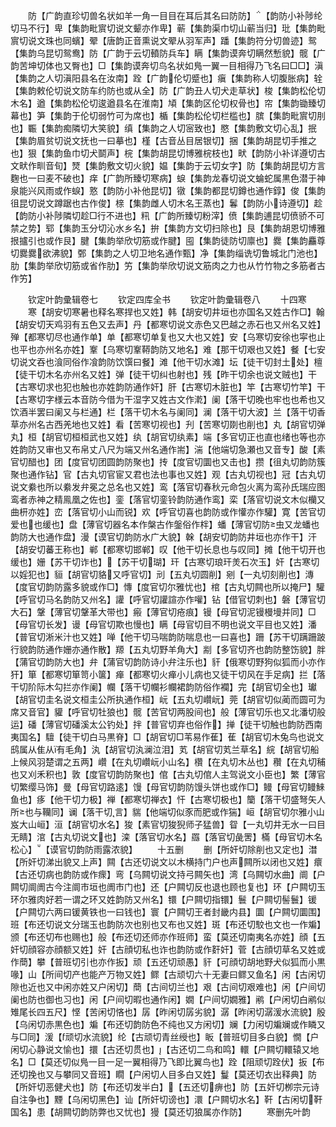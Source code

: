 <!-- { "loadSidebar": true } -->
　　防【广韵直珍切兽名状如羊一角一目目在耳后其名曰防防】【韵防小补陟纶切马不行】卑【集韵毗賔切说文颦亦作卑】蕲【集韵渠巾切山蕲当归】玭【集韵毗賔切说文珠也同蠙】翚【唐韵正音熏说文翚从羽军声】蹯【集韵符分切兽迹】鸳【集韵乌昆切鸳鸯】防【广韵于云切轒防兵车】瞒【集韵谟奔切瞒然慙貌】髋【广韵苦坤切体也又臀也】□【集韵谟奔切鸟名状如鳬一翼一目相得乃飞名曰□□】滇【集韵之人切滇阳县名在汝南】跧【广韵伦切蹙也】瘨【集韵称人切腹胀病】辁【集韵敕伦切说文防车约防也或从全】防【广韵丑人切犬走草状】梭【集韵松伦切木名】遒【集韵松伦切逡遒县名在淮南】頄【集韵区伦切权骨也】帘【集韵锄臻切幕也】笋【集韵于伦切弱竹可为席也】楯【集韵松伦切栏槛也】膑【集韵毗賔切刖也】辴【集韵痴隣切大笑貌】缜【集韵之人切宻致也】愍【集韵敷文切心乱】抿【集韵眉贫切说文抚也一曰摹也】槿【古音丛目居银切】捆【集韵胡昆切手推之也】狠【集韵鱼巾切犬鬬声】梡【集韵胡昆切博雅梡枝也】畎【韵防小补详遵切古文畎作甽音旬】燹【集韵敷文切火貌】媪【集韵于云切女字】防【集韵胡昆切方言麴也一曰麦不破也】痒【广韵所臻切寒病】蜧【集韵龙春切说文蜦蛇属黒色潜于神泉能兴风雨或作蜧】憝【韵防小补他昆切】镦【集韵都昆切鐏也通作錞】俊【集韵徂昆切说文蹲踞也古作俊】榇【集韵雌人切木名王蒸也】鬊【韵防小诗遵切】趁【韵防小补陟隣切趁□行不进也】籸【广韵所臻切粉滓】偾【集韵逋昆切偾骄不可禁之势】郓【集韵玉分切沁水乡名】拚【集韵方文切扫除也】艮【集韵胡恩切博雅拫攎引也或作艮】腱【集韵举欣切筋或作腱】囤【集韵徒防切廪也】爨【集韵麤尊切爨爨欲沸貌】鄄【集韵之人切卫地名通作甄】净【集韵缁诜切鲁城北门池也】肋【集韵举欣切筋或省作肋】竻【集韵举欣切说文筋肉之力也从竹竹物之多筋者古作竻】

　　钦定叶韵彚辑卷七
　　钦定四库全书
　　钦定叶韵彚辑卷八
　　十四寒
　　寒【胡安切寒暑也释名寒捍也又姓】韩【胡安切井垣也亦国名又姓古作□】翰【胡安切天鸡羽有五色又去声】丹【都寒切说文赤色又巴越之赤石也又州名又姓】殚【都寒切尽也通作单】单【都寒切单复也又大也又姓】安【乌寒切安徐也寜也止也平也亦州名亦姓】鞌【乌寒切鞌鞯韵防又地名】难【那干切艰也又姓】餐【七安切说文吞也湌同俗作飡韵防饮馔曰餐】滩【他干切水滩】坛【徒干切封土处】檀【徒干切木名亦州名又姓】弹【徒干切纠也射也】残【昨干切余也说文贼也】干【古寒切求也犯也触也亦姓韵防通作奸】肝【古寒切木脏也】竿【古寒切竹竿】干【古寒切字様云本音防今借为干湿字又姓古文作漧】阑【落干切晚也牢也也希也又饮酒半罢曰阑又与栏通】栏【落干切木名与阑同】澜【落干切大波】兰【落干切香草亦州名古西羌地也又姓】看【苦寒切视也】刋【苦寒切剟也削也】丸【胡官切弹丸】桓【胡官切桓桓武也又姓】纨【胡官切纨素】端【多官切正也直也绪也等也亦姓韵防又审也又布帛丈八尺为端又州名通作耑】湍【他端切急瀬也又音专】酸【素官切醋也】团【度官切团圆韵防聚也】抟【度官切圜也又击也】攒【徂丸切韵防簇聚也通作钻】官【古丸切官宦又君也法也事也又姓】观【古丸切视也】冠【古丸切说文絭也所以絭发弁冕之总名也又姓】鸾【落官切春秋元命包火离为鸾孙氏瑞应图鸾者赤神之精鳯凰之佐也】銮【落官切銮铃韵防通作鸾】栾【落官切说文木似欗又曲枅亦姓】峦【落官切小山而锐】欢【呼官切喜也韵防或作懽亦作驩】寛【苦官切爱也也缓也】盘【薄官切器名本作槃古作鎜俗作柈】蟠【薄官切防虫又龙蟠也韵防大也通作盘】漫【谟官切韵防水广大貌】榦【胡安切韵防井垣也亦作干】汗【胡安切蕃王称也】郸【都寒切邯郸】叹【他干切长息也与叹同】摊【他干切开也缓也】姗【苏干切诈也】【苏干切瑚】玕【古寒切琅玕羙石次玉】奸【古寒切以婬犯也】貆【胡官切貉又呼官切】刓【五丸切圆削】剜【一丸切刻削也】漙【度官切韵防露多貌或作□】慱【度官切尔雅忧也】棺【古丸切闗也所以掩尸】驩【呼官切马名韵防又州名】讙【呼官切讙諠亦作嚾】钻【借官切刺也】磐【薄官切大石】鞶【薄官切鞶革大带也】瘢【薄官切疮痕】镘【母官切泥镘槾墁并同】□【母官切长发】谩【母官切欺也慢也】瞒【母官切目不明也说文平目也又姓】潘【普官切淅米汁也又姓】啴【他干切马喘韵防喘息也一曰喜也】跚【苏干切蹒跚跛行貌韵防通作姗亦通作散】羱【五丸切野羊角大】剬【多官切齐也韵防整饬貌】胖【蒲官切韵防大也】弁【蒲官切韵防诗小弁注乐也】豻【俄寒切野狗似狐而小亦作犴】箪【都寒切箪笥小箧】瘅【都寒切火瘅小儿病也又徒干切风在手足病】拦【落干切阶际木勾拦亦作阑】幱【落干切幱衫幱裙韵防俗作襴】完【胡官切全也】瓛【胡官切圭名说文桓圭公所执通作桓】岏【五丸切巑岏】莞【胡官切似蔺而圆可为席又音官】貛【呼官切牡狼也】髋【苦官切两股间也】般【薄官切乐也又北潘切般运】磻【薄官切磻溪太公钓处】拌【普官切弃也俗作】掸【徒干切触也韵防西南夷国名】驙【徒干切白马黒脊】□【胡官切□苇易作萑】萑【胡官切木兔鸟也说文鸱属从隹从有毛角】汍【胡官切汍澜泣泪】芄【胡官切芄兰草名】綄【胡官切船上候风羽楚谓之五两】巑【在丸切巑岏小山名】欑【在丸切木丛也】穳【在丸切秿也又刈禾积也】敦【度官切韵防聚也】倌【古丸切倌人主驾说文小臣也】繁【薄官切繁缨马饰】曼【母官切路逺】馒【母官切韵防馒头饼也或作□】鳗【母官切鳗鯠鱼也】痑【他干切力极】禅【都寒切禅衣】忓【古寒切极也】籣【落干切盛弩矢人所也与韊同】谰【落干切言】貒【他端切似豕而肥或作猯】峘【胡官切尔雅小山岌大山峘】洹【胡官切水名】狻【素官切狻猊师子猛兽】眢【一丸切井无水一曰目无睛】涫【古丸切说文也】滦【落官切水名】羉【落官切彘罟】樠【母官切木名松心】【谟官切韵防雨露浓貌】
　　十五删
　　删【所奸切除削也又定也】澘【所奸切涕出貌又上声】闗【古还切说文以木横持门户也声闗所以闭也又姓】癏【古还切病也韵防或作瘝】弯【乌闗切说文持弓闗矢也】湾【乌闗切水曲】阛【户闗切阛阓古今注阛市垣也阓市门也】还【户闗切反也退也顾也复也】环【户闗切玉环尔雅肉好若一谓之环又姓韵防又州名】镮【户闗切指镮】鬟【户闗切髻鬟】锾【户闗切六两曰锾黄铁也一曰钱也】寰【户闗切王者封畿内县】圜【户闗切圜围】班【布还切说文分瑞玉也韵防次也别也又布也又姓】斑【布还切駮也文也一作斒】颁【布还切布也赐也】般【布还切还师亦作班师】蛮【莫还切南夷名亦姓】顔【五奸切顔容亦顔额又姓】奸【古顔切私也诈也韵防或作姧奸】菅【古顔切草名又姓或作蕳】攀【普班切引也亦作扳】顽【五还切顽愚】豻【可顔切胡地野犬似狐而小黒喙】山【所间切产也能产万物又姓】鳏【古顽切六十无妻曰鳏又鱼名】闲【古闲切隙也近也又中闲亦姓又户闲切】蕳【古间切兰也】艰【古间切艰难也】闲【户间切阑也防也御也习也】闲【户间切暇也通作闲】嫺【户间切嫺雅】鹇【户闲切白鹇似雉尾长四五尺】悭【苦闲切悋也】孱【昨闲切孱劣貌】潺【昨闲切潺湲水流貌】殷【乌闲切赤黒色也】斒【布还切韵防色不纯也又方闲切】斓【力闲切斒斓或作瞵又与□同】湲【顽切水流貌】纶【古顽切青丝绶也】眅【普班切目多白貌】憪【户闲切心静说文愉也】擐【古还切贯也】【古还切二鸟和鸣】轘【户闗切轘辕又地名】□【莫还切似鳬一目一足一翼相得乃飞即比翼鸟也】跧【阻顽切跧伏】扳【布还切挽也又与攀同又音班】瞯【户闲切人目多白又姓】鬘【莫还切衣出释典】防【所奸切恶健犬也】防【布还切发半白】【五还切痹也】防【五奸切栁宗元诗自注争也】黫【乌闲切黑色】讪【所奸切谤也】澴【户闗切水名】靬【古闲切靬国名】患【胡闗切韵防弊也又忧也】獌【莫还切狼属亦作防】
　　寒删先叶韵
